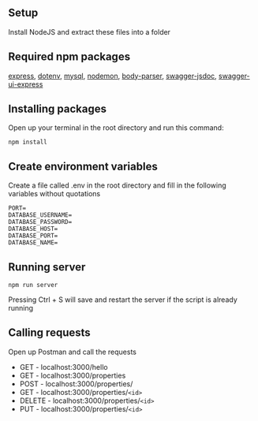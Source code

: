 ## Setup
Install NodeJS and extract these files into a folder

## Required npm packages
[express](https://www.npmjs.com/package/express), [dotenv](https://www.npmjs.com/package/dotenv), [mysql](https://www.npmjs.com/package/mysql), [nodemon](https://www.npmjs.com/package/nodemon), [body-parser](https://www.npmjs.com/package/body-parser), [swagger-jsdoc](https://www.npmjs.com/package/swagger-jsdoc), [swagger-ui-express](https://www.npmjs.com/package/swagger-ui-express)

## Installing packages
Open up your terminal in the root directory and run this command:
```
npm install
```

## Create environment variables
Create a file called .env in the root directory and fill in the following variables without quotations
```
PORT=
DATABASE_USERNAME=
DATABASE_PASSWORD=
DATABASE_HOST=
DATABASE_PORT=
DATABASE_NAME=
```

## Running server
```
npm run server
```
Pressing Ctrl + S will save and restart the server if the script is already running

## Calling requests
Open up Postman and call the requests
- GET    - localhost:3000/hello
- GET    - localhost:3000/properties
- POST   - localhost:3000/properties/
- GET    - localhost:3000/properties/`<id>`
- DELETE - localhost:3000/properties/`<id>`
- PUT    - localhost:3000/properties/`<id>`